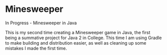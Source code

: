 # Minesweeper
In Progress - Minesweeper in Java

This is my second time creating a Minesweeper game in Java, the first being a summative project for Java 2 in College. This time I am using Gradle to make building and distribution easier, as well as cleaning up some mistakes I made the first time.
